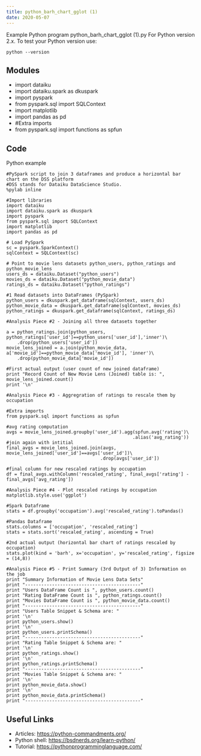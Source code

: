 ```yaml
---
title: python_barh_chart_gglot (1)
date: 2020-05-07
---
```

Example Python program python_barh_chart_gglot (1).py
For Python version 2.x.
To test your Python version use:

    python --version

## Modules

* import dataiku
* import dataiku.spark as dkuspark
* import pyspark
* from pyspark.sql import SQLContext
* import matplotlib
* import pandas as pd
* #Extra imports
* from pyspark.sql import functions as spfun

## Code

Python example

    #PySpark script to join 3 dataframes and produce a horizontal bar chart on the DSS platform
    #DSS stands for Dataiku DataScience Studio.
    %pylab inline
    
    #Import libraries
    import dataiku
    import dataiku.spark as dkuspark
    import pyspark
    from pyspark.sql import SQLContext
    import matplotlib
    import pandas as pd
    
    # Load PySpark
    sc = pyspark.SparkContext()
    sqlContext = SQLContext(sc)
    
    # Point to movie lens datasets python_users, python_ratings and python_movie_lens
    users_ds = dataiku.Dataset("python_users")
    movies_ds = dataiku.Dataset("python_movie_data")
    ratings_ds = dataiku.Dataset("python_ratings")
    
    #1 Read datasets into DataFrames (PySpark)
    python_users = dkuspark.get_dataframe(sqlContext, users_ds)
    python_movie_data = dkuspark.get_dataframe(sqlContext, movies_ds)
    python_ratings = dkuspark.get_dataframe(sqlContext, ratings_ds)
    
    #Analysis Piece #2 - Joining all three datasets together
    
    a = python_ratings.join(python_users, python_ratings['user_id']==python_users['user_id'],'inner')\
        .drop(python_users['user_id'])
    movie_lens_joined = a.join(python_movie_data, a['movie_id']==python_movie_data['movie_id'], 'inner')\
        .drop(python_movie_data['movie_id'])
    
    #First actual output (user count of new joined dataframe)
    print "Record Count of New Movie Lens (Joined) table is: ", movie_lens_joined.count()
    print '\n'
    
    #Analysis Piece #3 - Aggregration of ratings to rescale them by occupation
    
    #Extra imports
    from pyspark.sql import functions as spfun
    
    #avg rating computation
    avgs = movie_lens_joined.groupby('user_id').agg(spfun.avg('rating')\
                                                   .alias('avg_rating'))
    #join again with intitial
    final_avgs = movie_lens_joined.join(avgs, movie_lens_joined['user_id']==avgs['user_id'])\
                                       .drop(avgs['user_id'])
    
    #final column for new rescaled ratings by occupation
    df = final_avgs.withColumn('rescaled_rating', final_avgs['rating'] - final_avgs['avg_rating'])
    
    #Analysis Piece #4 - Plot rescaled ratings by occupation
    matplotlib.style.use('ggplot')
    
    #Spark Dataframe
    stats = df.groupby('occupation').avg('rescaled_rating').toPandas()
    
    #Pandas Dataframe
    stats.columns = ['occupation', 'rescaled_rating']
    stats = stats.sort('rescaled_rating', ascending = True)
    
    #2nd actual output (horizontal bar chart of ratings rescaled by occupation)
    stats.plot(kind = 'barh', x='occupation', y='rescaled_rating', figsize = (14,8))
    
    #Analysis Piece #5 - Print Summary (3rd Output of 3) Information on the job
    print "Summary Information of Movie Lens Data Sets"
    print "-------------------------------------------"
    print "Users DataFrame Count is ", python_users.count()
    print "Rating DataFrame Count is ", python_ratings.count()
    print "Movies DataFrame Count is ", python_movie_data.count()
    print "-------------------------------------------"
    print "Users Table Snippet & Schema are: "
    print '\n'
    print python_users.show()
    print '\n'
    print python_users.printSchema()
    print "-------------------------------------------"
    print "Rating Table Snippet & Schema are: "
    print '\n'
    print python_ratings.show()
    print '\n'
    print python_ratings.printSchema()
    print "-------------------------------------------"
    print "Movies Table Snippet & Schema are: "
    print '\n'
    print python_movie_data.show()
    print '\n'
    print python_movie_data.printSchema()
    print "-------------------------------------------"
    

## Useful Links

- Articles: https://python-commandments.org/
- Python shell: https://bsdnerds.org/learn-python/
- Tutorial: https://pythonprogramminglanguage.com/
